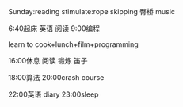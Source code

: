 Sunday:reading
stimulate:rope skipping  臀桥 music

6:40起床  英语  阅读
9:00编程

learn to cook+lunch+film+programming

16:00休息 阅读 锻炼 笛子

18:00算法
20:00crash course

22:00英语  diary
23:00sleep
